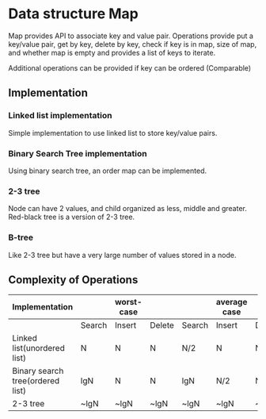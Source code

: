 #  Data structure Map

Map provides API to associate key and value pair.
Operations provide put a key/value pair, get by key, delete by key, check if key is in map,
size of map, and whether map is empty and provides a list of keys to iterate.

Additional operations can be provided if key can be ordered (Comparable)
## Implementation

### Linked list implementation
Simple implementation to use linked list to store key/value pairs.

### Binary Search Tree implementation
Using binary search tree, an order map can be implemented.

### 2-3 tree
Node can have 2 values, and child organized as less, middle and greater.
Red-black tree is a version of 2-3 tree.

### B-tree
Like 2-3 tree but have a very large number of values stored in a node.

## Complexity of Operations

| Implementation | |     worst-case  | | |       average case        | | 
| -------------- | ------ | ------ | ------ | ------ | ------ | ------ |
|                                   | Search | Insert | Delete | Search | Insert | Delete |
| Linked list(unordered list)       | N      | N      | N      |  N/2   |  N     | N/2    |
| Binary search tree(ordered list)  | lgN    | N      | N      |  lgN   |  N/2   | N/2    |
| 2-3 tree                          | ~lgN   | ~lgN   | ~lgN   | ~lgN   | ~lgN   | ~lgN   |
